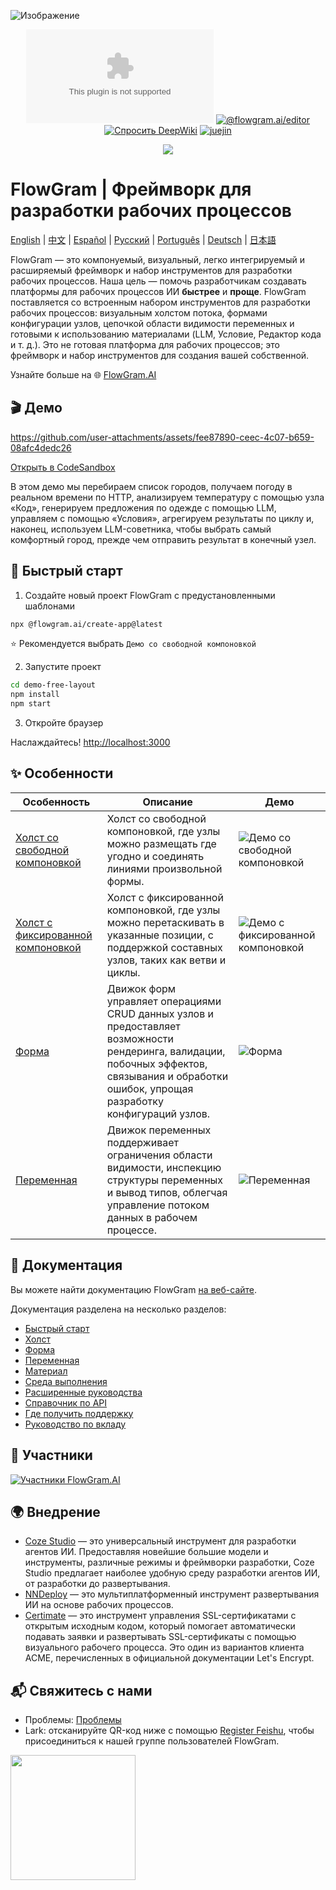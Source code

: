 ![Изображение](https://github.com/user-attachments/assets/4f9dfa0e-e600-4d4e-9e73-c919184f7573)

<div align="center">

[![Лицензия](https://img.shields.io/github/license/bytedance/flowgram.ai)](https://github.com/bytedance/flowgram.ai/blob/main/LICENSE) [![@flowgram.ai/editor](https://img.shields.io/npm/dm/%40flowgram.ai%2Fcore)](https://www.npmjs.com/package/@flowgram.ai/editor) [![Спросить DeepWiki](https://deepwiki.com/badge.svg)](https://deepwiki.com/bytedance/flowgram.ai) [![juejin](https://img.shields.io/badge/juejin-FFFFFF?logo=juejin&logoColor=%23007FFF)](https://juejin.cn/column/7479814468601315362)

[![](https://trendshift.io/api/badge/repositories/13877)](https://trendshift.io/repositories/13877)

</div>

# FlowGram | Фреймворк для разработки рабочих процессов

[English](README.md) | [中文](README_ZH.md) | [Español](README_ES.md) | [Русский](README_RU.md) | [Português](README_PT.md) | [Deutsch](README_DE.md) | [日本語](README_JA.md)

FlowGram — это компонуемый, визуальный, легко интегрируемый и расширяемый фреймворк и набор инструментов для разработки рабочих процессов.
Наша цель — помочь разработчикам создавать платформы для рабочих процессов ИИ **быстрее** и **проще**.
FlowGram поставляется со встроенным набором инструментов для разработки рабочих процессов: визуальным холстом потока, формами конфигурации узлов, цепочкой области видимости переменных и готовыми к использованию материалами (LLM, Условие, Редактор кода и т. д.). Это не готовая платформа для рабочих процессов; это фреймворк и набор инструментов для создания вашей собственной.

Узнайте больше на 🌐 [FlowGram.AI](https://flowgram.ai)

## 🎬 Демо

<https://github.com/user-attachments/assets/fee87890-ceec-4c07-b659-08afc4dedc26>

[Открыть в CodeSandbox](https://codesandbox.io/p/github/louisyoungx/flowgram-demo/main)

В этом демо мы перебираем список городов, получаем погоду в реальном времени по HTTP, анализируем температуру с помощью узла «Код», генерируем предложения по одежде с помощью LLM, управляем с помощью «Условия», агрегируем результаты по циклу и, наконец, используем LLM-советника, чтобы выбрать самый комфортный город, прежде чем отправить результат в конечный узел.

## 🚀 Быстрый старт

1. Создайте новый проект FlowGram с предустановленными шаблонами

```sh
npx @flowgram.ai/create-app@latest
```

⭐️ Рекомендуется выбрать `Демо со свободной компоновкой`

2. Запустите проект

```sh
cd demo-free-layout
npm install
npm start
```

3. Откройте браузер

Наслаждайтесь! [http://localhost:3000](http://localhost:3000)

## ✨ Особенности

| Особенность                                                                                                | Описание                                                                                                                                                                          | Демо                                                                                           |
| ---------------------------------------------------------------------------------------------------------- | --------------------------------------------------------------------------------------------------------------------------------------------------------------------------------- | ---------------------------------------------------------------------------------------------- |
| [Холст со свободной компоновкой](https://flowgram.ai/examples/free-layout/free-feature-overview.html)      | Холст со свободной компоновкой, где узлы можно размещать где угодно и соединять линиями произвольной формы.                                                                       | ![Демо со свободной компоновкой](./apps/docs/src/public/free-layout/free-layout-demo.gif)      |
| [Холст с фиксированной компоновкой](https://flowgram.ai/examples/fixed-layout/fixed-feature-overview.html) | Холст с фиксированной компоновкой, где узлы можно перетаскивать в указанные позиции, с поддержкой составных узлов, таких как ветви и циклы.                                       | ![Демо с фиксированной компоновкой](./apps/docs/src/public/fixed-layout/fixed-layout-demo.gif) |
| [Форма](https://flowgram.ai/examples/node-form/basic.html)                                                 | Движок форм управляет операциями CRUD данных узлов и предоставляет возможности рендеринга, валидации, побочных эффектов, связывания и обработки ошибок, упрощая разработку конфигураций узлов. | ![Форма](https://github.com/user-attachments/assets/13e9b4cd-e993-4d21-901c-fb6cf106de78)      |
| [Переменная](https://flowgram.ai/guide/variable/basic.html)                                                | Движок переменных поддерживает ограничения области видимости, инспекцию структуры переменных и вывод типов, облегчая управление потоком данных в рабочем процессе.                                  | ![Переменная](https://github.com/user-attachments/assets/442006db-25e3-4fb5-972c-7a0545638ff5) |


## 📖 Документация

Вы можете найти документацию FlowGram [на веб-сайте](https://flowgram.ai).

Документация разделена на несколько разделов:

- [Быстрый старт](https://flowgram.ai/guide/getting-started/introduction.html)
- [Холст](https://flowgram.ai/guide/free-layout/load.html)
- [Форма](https://flowgram.ai/guide/form/form.html)
- [Переменная](https://flowgram.ai/guide/variable/basic.html)
- [Материал](https://flowgram.ai/materials/introduction.html)
- [Среда выполнения](https://flowgram.ai/guide/runtime/introduction.html)
- [Расширенные руководства](https://flowgram.ai/guide/advanced/zoom-scroll.html)
- [Справочник по API](https://flowgram.ai/api/index.html)
- [Где получить поддержку](https://flowgram.ai/guide/contact-us.html)
- [Руководство по вкладу](https://flowgram.ai/guide/contributing.html)

## 🙌 Участники

[![Участники FlowGram.AI](https://contrib.rocks/image?repo=bytedance/flowgram.ai)](https://github.com/bytedance/flowgram.ai/graphs/contributors)

## 🌍 Внедрение

- [Coze Studio](https://github.com/coze-dev/coze-studio) — это универсальный инструмент для разработки агентов ИИ. Предоставляя новейшие большие модели и инструменты, различные режимы и фреймворки разработки, Coze Studio предлагает наиболее удобную среду разработки агентов ИИ, от разработки до развертывания.
- [NNDeploy](https://github.com/NNDeploy/nndeploy) — это мультиплатформенный инструмент развертывания ИИ на основе рабочих процессов.
- [Certimate](https://github.com/certimate-go/certimate) — это инструмент управления SSL-сертификатами с открытым исходным кодом, который помогает автоматически подавать заявки и развертывать SSL-сертификаты с помощью визуального рабочего процесса. Это один из вариантов клиента ACME, перечисленных в официальной документации Let's Encrypt.

## 📬 Свяжитесь с нами

- Проблемы: [Проблемы](https://github.com/bytedance/flowgram.ai/issues)
- Lark: отсканируйте QR-код ниже с помощью [Register Feishu](https://www.feishu.cn/en/), чтобы присоединиться к нашей группе пользователей FlowGram.

<img src="./apps/docs/src/public/lark-group.png" width="200"/>
